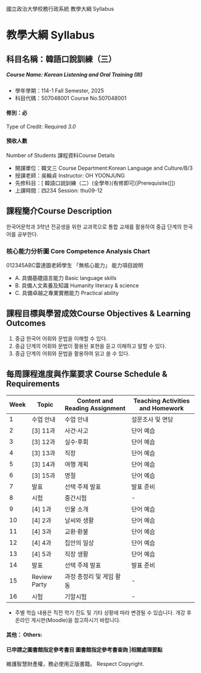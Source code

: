 國立政治大學校務行政系統 教學大綱 Syllabus
# 教學大綱 Syllabus
##  科目名稱：韓語口說訓練（三）
#####  Course Name: Korean Listening and Oral Training (III)
  * 學年學期：114-1 Fall Semester, 2025 
  * 科目代碼：507048001 Course No.507048001
#### 修別：必
Type of Credit: Required 
_3.0_
#### 預收人數
Number of Students
課程資料Course Details
  * 開課單位：韓文三 Course Department:Korean Language and Culture/B/3 
  * 授課老師：吳輪貞 Instructor: OH YOONJUNG 
  * 先修科目：[ 韓語口說訓練（二）(全學年)(有修即可)]Prerequisite([])
  * 上課時間：四234 Session: thu09-12
##  課程簡介Course Description
한국어문학과 3학년 전공생을 위한 교과목으로 통합 교재를 활용하여 중급 단계의 한국어를 공부한다.
###  核心能力分析圖 Core Competence Analysis Chart
012345ABC雷達圖老師學生
「無核心能力」 
能力項目說明
  * A. 具備基礎語言能力 Basic language skills
  * B. 具備人文素養及知識 Humanity literacy & science
  * C. 具備卓越之專業實務能力 Practical ability
##  課程目標與學習成效Course Objectives & Learning Outcomes 
1. 중급 한국어 어휘와 문법을 이해할 수 있다. 
2. 중급 단계의 어휘와 문법이 활용된 표현을 듣고 이해하고 말할 수 있다.
3. 중급 단계의 어휘와 문법을 활용하여 읽고 쓸 수 있다. 
##  每周課程進度與作業要求 Course Schedule & Requirements
Week |  Topic |  Content and Reading Assignment |  Teaching Activities and Homework  
---|---|---|---  
1 |  수업 안내 |  수업 안내 |  설문조사 및 면담  
2 |  [3] 11과 |  사건⸱사고 |  단어 예습  
3 |  [3] 12과 |  실수⸱후회 |  단어 예습  
4 |  [3] 13과 |  직장 |  단어 예습  
5 |  [3] 14과 |  여행 계획 |  단어 예습  
6 |  [3] 15과 |  명절 |  단어 예습  
7 |  발표 |  선택 주제 발표 |  발표 준비  
8 |  시험 |  중간시험 |  -  
9 |  [4] 1과 |  인물 소개 |  단어 예습  
10 |  [4] 2과 |  날씨와 생활 |  단어 예습  
11 |  [4] 3과 |  교환⸱환불 |  단어 예습  
12 |  [4] 4과 |  집안의 일상 |  단어 예습  
13 |  [4] 5과 |  직장 생활 |  단어 예습  
14 |  발표 |  선택 주제 발표 |  발표 준비  
15 |  Review Party |  과정 총정리 및 게임 활동 |  -  
16 |  시험 |  기말시험 |  -  
* 주별 학습 내용은 직전 학기 진도 및 기타 상황에 따라 변경될 수 있습니다. 개강 후 온라인 게시판(Moodle)을 참고하시기 바랍니다. 
####  其他： Others:
####  已申請之圖書館指定參考書目  圖書館指定參考書查詢 |相關處理要點
維護智慧財產權，務必使用正版書籍。 Respect Copyright.